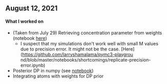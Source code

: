 ## August 12, 2021

#### What I worked on

- (Taken from July 29) Retrieving concentration parameter from weights (notebook [here](https://github.com/larryshamalama/pymc3-playground/blob/master/notebooks/progress/dp-recover-basic-parameters.ipynb))
	- I suspect that my simulations don't work well with small M values due to precision error. It might not be the case. [Here](https://github.com/larryshamalama/pymc3-playgrou
nd/blob/master/notebooks/shortcomings/replicate-precision-error.ipynb)
- Posterior DP in numpy (see [notebook](https://github.com/larryshamalama/pymc3-playground/blob/master/notebooks/progress/dp-posterior-numpy.ipynb))
- Integrating atoms with weights for DP prior
